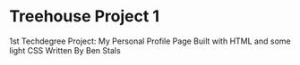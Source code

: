 # Treehouse Project 1
1st Techdegree Project: My Personal Profile Page  Built with HTML and some light CSS
  Written By Ben Stals
